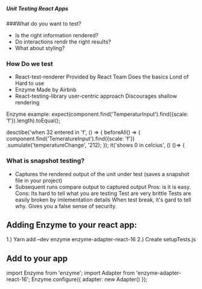 ##### Unit Testing React Apps

###What do you want to test?
- Is the right information rendered?
- Do interactions rendr the right results?
- What about styling?

### How Do we test
- React-test-renderer
Provided by React Team
Does the basics
Lond of Hard to use
- Enzyme
Made by Airbnb
- React-testing-library
user-centric approach
Discourages shallow rendering

Enzyme example:
expect(component.find('TemperaturInput').find({scale: 'f'}).length).toEqual();

desctibe('when 32 entered in 'f', () => {
  beforeAll() => {
  component.find('TemeratureInput').find({scale: 'f'})
      .sumulate('temperatureChange', '212);
      });
      it('shows 0 in celcius', () ()=> {
      
      
### What is snapshot testing?
- Captures the rendered output of the unit under test (saves a snapshot file in your project)
- Subsequent runs compare output to captured output
Pros: is it is easy.
Cons: Its hard to tell what you are testing
Test are very brittle
Tests are easily broken by imlementation details
When test break, it's gard to tell why.
Gives you a false sense of security.

## Adding Enzyme to your react app:
1.) Yarn add –dev enzyme enzyme-adapter-react-16
2.) Create setupTests.js 

## Add to your app
import Enzyme from 'enzyme';
import Adapter from 'enzyme-adapter-react-16';
Enzyme.configure({ adapter: new Adapter() });
